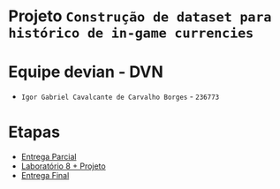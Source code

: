 # Projeto `Construção de dataset para histórico de in-game currencies`

# Equipe devian - DVN
* `Igor Gabriel Cavalcante de Carvalho Borges` - `236773`

# Etapas

* [Entrega Parcial](parcial/)
* [Laboratório 8 + Projeto](lab08-projeto/)
* [Entrega Final](final/)
